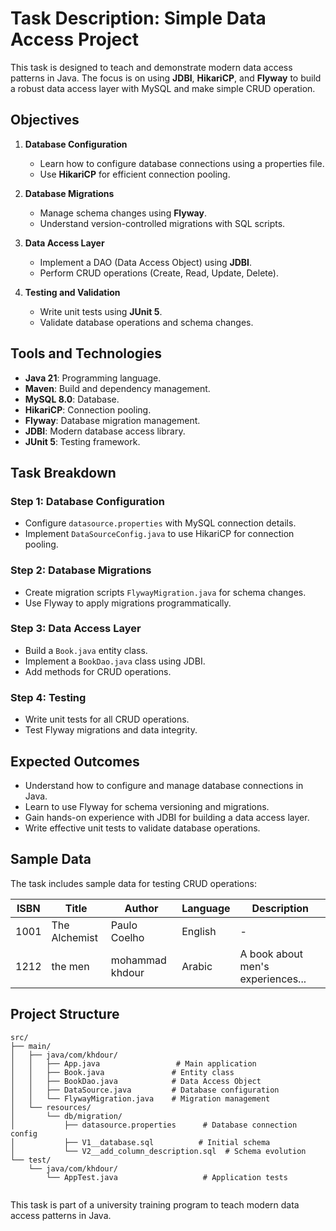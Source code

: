 # Task Description: Simple Data Access Project

This task is designed to teach and demonstrate modern data access patterns in Java. The focus is on using **JDBI**, **HikariCP**, and **Flyway** to build a robust data access layer with MySQL and make simple CRUD operation.

## Objectives

1. **Database Configuration**
   - Learn how to configure database connections using a properties file.
   - Use **HikariCP** for efficient connection pooling.

2. **Database Migrations**
   - Manage schema changes using **Flyway**.
   - Understand version-controlled migrations with SQL scripts.

3. **Data Access Layer**
   - Implement a DAO (Data Access Object) using **JDBI**.
   - Perform CRUD operations (Create, Read, Update, Delete).

4. **Testing and Validation**
   - Write unit tests using **JUnit 5**.
   - Validate database operations and schema changes.

## Tools and Technologies

- **Java 21**: Programming language.
- **Maven**: Build and dependency management.
- **MySQL 8.0**: Database.
- **HikariCP**: Connection pooling.
- **Flyway**: Database migration management.
- **JDBI**: Modern database access library.
- **JUnit 5**: Testing framework.

## Task Breakdown

### Step 1: Database Configuration
- Configure `datasource.properties` with MySQL connection details.
- Implement `DataSourceConfig.java` to use HikariCP for connection pooling.

### Step 2: Database Migrations
- Create migration scripts `FlywayMigration.java` for schema changes.
- Use Flyway to apply migrations programmatically.

### Step 3: Data Access Layer
- Build a `Book.java` entity class.
- Implement a `BookDao.java` class using JDBI.
- Add methods for CRUD operations.

### Step 4: Testing
- Write unit tests for all CRUD operations.
- Test Flyway migrations and data integrity.

## Expected Outcomes

- Understand how to configure and manage database connections in Java.
- Learn to use Flyway for schema versioning and migrations.
- Gain hands-on experience with JDBI for building a data access layer.
- Write effective unit tests to validate database operations.

## Sample Data

The task includes sample data for testing CRUD operations:

| ISBN    | Title                     | Author                | Language | Description                              |
|---------|---------------------------|-----------------------|----------|------------------------------------------|
| 1001  | The Alchemist             | Paulo Coelho          | English  | -                                        |
| 1212  | the men                   | mohammad khdour       | Arabic   | A book about men's experiences...        |


## Project Structure

```
src/
├── main/
│   ├── java/com/khdour/
│   │   ├── App.java                 # Main application
│   │   ├── Book.java               # Entity class
│   │   ├── BookDao.java            # Data Access Object
│   │   ├── DataSource.java         # Database configuration
│   │   └── FlywayMigration.java    # Migration management
│   └── resources/
│       └── db/migration/
│           ├── datasource.properties      # Database connection config
│           ├── V1__database.sql          # Initial schema
│           └── V2__add_column_description.sql  # Schema evolution
└── test/
    └── java/com/khdour/
        └── AppTest.java                   # Application tests
         
```

This task is part of a university training program to teach modern data access patterns in Java.
